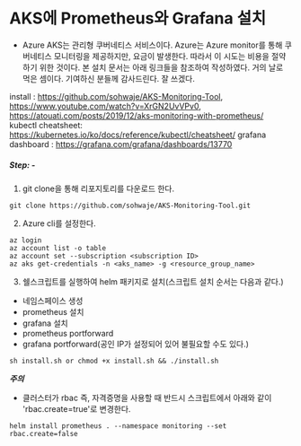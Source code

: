 # AKS에 Prometheus와 Grafana 설치

- Azure AKS는 관리형 쿠버네티스 서비스이다. Azure는 Azure monitor를 통해 쿠버네티스 모니터링을 제공하지만, 요금이 발생한다. 따라서 이 시도는 비용을 절약하기 위한 것이다. 본 설치 문서는 아래 링크들을 참조하여 작성하였다. 거의 날로 먹은 셈이다. 기여하신 분들께 감사드린다. 잘 쓰겠다.

install : https://github.com/sohwaje/AKS-Monitoring-Tool, https://www.youtube.com/watch?v=XrGN2UvVPv0, https://atouati.com/posts/2019/12/aks-monitoring-with-prometheus/
kubectl cheatsheet: https://kubernetes.io/ko/docs/reference/kubectl/cheatsheet/
grafana dashboard : https://grafana.com/grafana/dashboards/13770

##### Step: -
 1. git clone을 통해 리포지토리를 다운로드 한다.
 ```
 git clone https://github.com/sohwaje/AKS-Monitoring-Tool.git
 ```

 2. Azure cli를 설정한다.
 ```
 az login
 az account list -o table
 az account set --subscription <subscription ID>
 az aks get-credentials -n <aks_name> -g <resource_group_name>
 ```

 3. 쉘스크립트를 실행하여 helm 패키지로 설치(스크립트 설치 순서는 다음과 같다.)
  - 네임스페이스 생성
  - prometheus 설치
  - grafana 설치
  - prometheus portforward
  - grafana portforward(공인 IP가 설정되어 있어 불필요할 수도 있다.)
 ```
 sh install.sh or chmod +x install.sh && ./install.sh

 ```
***주의***
- 클러스터가 rbac 즉, 자격증명을 사용할 때 반드시 스크립트에서 아래와 같이 'rbac.create=true'로 변경한다.
```
helm install prometheus . --namespace monitoring --set rbac.create=false
```
